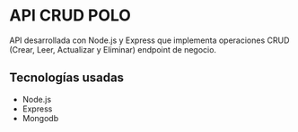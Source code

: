 # API CRUD POLO

API desarrollada con Node.js y Express que implementa operaciones CRUD (Crear, Leer, Actualizar y Eliminar) endpoint de negocio.

## Tecnologías usadas
- Node.js
- Express
- Mongodb 
